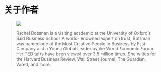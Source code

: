# 关于作者

> 
>
> ![](https://ws1.sinaimg.cn/large/005JCdHFly1g0adn3gym4j3050068my0.jpg)
>
> Rachel Botsman is a visiting academic at the University of Oxford’s Saïd Business School. A world-renowned expert on trust, Botsman was named one of the Most Creative People in Business by Fast Company and a Young Global Leader by the World Economic Forum. Her TED talks have been viewed over 3.5 million times. She writes for the Harvard Business Review, Wall Street Journal, The Guardian, Wired, and more.